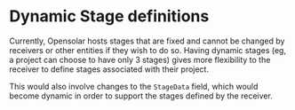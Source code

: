 # Dynamic Stage definitions

Currently, Opensolar hosts stages that are fixed and cannot be changed by receivers or other entities if they wish to do so. Having dynamic stages \(eg, a project can choose to have only 3 stages\) gives more flexibility to the receiver to define stages associated with their project.

This would also involve changes to the `StageData` field, which would become dynamic in order to support the stages defined by the receiver.

